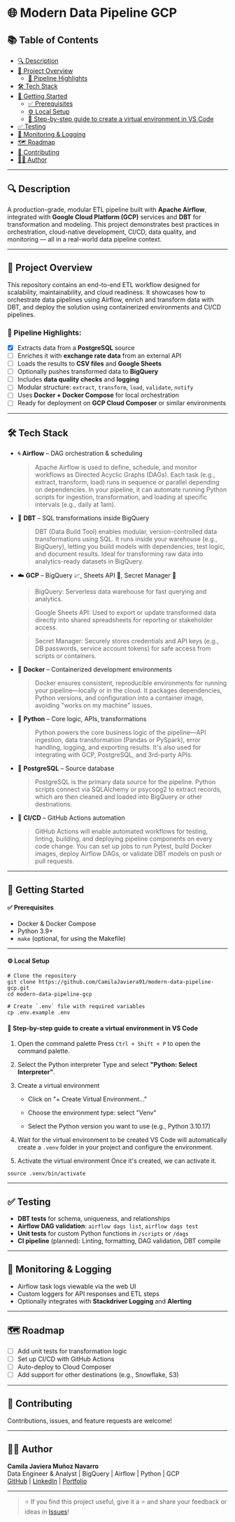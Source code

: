# 🌐 Modern Data Pipeline GCP

## 📚 Table of Contents

- [🔍 Description](#-description)
- [🚀 Project Overview](#-overview)
    - [🔄 Pipeline Highlights](#-pipeline-highlights)
- [🛠️ Tech Stack](#️-tech-stack)
- [🚀 Getting Started](#-getting-started)
    - [✅ Prerequisites](#-prerequisites)
    - [⚙️ Local Setup](#️-local-setup)
    - [🧭 Step-by-step guide to create a virtual environment in VS Code](#-step-by-step-guide-to-create-a-virtual-environment-in-vs-code)
- [✅ Testing](#-testing)
- [📡 Monitoring & Logging](#-monitoring--logging)
- [🗺️ Roadmap](#️-roadmap)
- [🤝 Contributing](#-contributing)
- [👩‍💻 Author](#-author)

---

## 🔍 Description

A production-grade, modular ETL pipeline built with **Apache Airflow**, integrated with **Google Cloud Platform (GCP)** services and **DBT** for transformation and modeling. This project demonstrates best practices in orchestration, cloud-native development, CI/CD, data quality, and monitoring — all in a real-world data pipeline context.

---

## 🚀 Project Overview

This repository contains an end-to-end ETL workflow designed for scalability, maintainability, and cloud readiness. It showcases how to orchestrate data pipelines using Airflow, enrich and transform data with DBT, and deploy the solution using containerized environments and CI/CD pipelines.

### 🔄 Pipeline Highlights:
- [X] Extracts data from a **PostgreSQL** source
- [ ] Enriches it with **exchange rate data** from an external API
- [ ] Loads the results to **CSV files** and **Google Sheets**
- [ ] Optionally pushes transformed data to **BigQuery**
- [ ] Includes **data quality checks** and **logging**
- [ ] Modular structure: `extract`, `transform`, `load`, `validate`, `notify`
- [ ] Uses **Docker + Docker Compose** for local orchestration
- [ ] Ready for deployment on **GCP Cloud Composer** or similar environments

---

## 🛠️ Tech Stack

- 🌀 **Airflow** – DAG orchestration & scheduling

    > Apache Airflow is used to define, schedule, and monitor workflows as Directed Acyclic Graphs (DAGs). Each task (e.g., extract, transform, load) runs in sequence or parallel depending on dependencies. In your pipeline, it can automate running Python scripts for ingestion, transformation, and loading at specific intervals (e.g., daily at 1am).

- 🧱 **DBT** – SQL transformations inside BigQuery
    
    > DBT (Data Build Tool) enables modular, version-controlled data transformations using SQL. It runs inside your warehouse (e.g., BigQuery), letting you build models with dependencies, test logic, and document results. Ideal for transforming raw data into analytics-ready datasets in BigQuery.

- ☁️ **GCP** – BigQuery 📈, Sheets API 📄, Secret Manager 🔐

    > BigQuery: Serverless data warehouse for fast querying and analytics.

    > Google Sheets API: Used to export or update transformed data directly into shared spreadsheets for reporting or stakeholder access.

    > Secret Manager: Securely stores credentials and API keys (e.g., DB passwords, service account tokens) for safe access from scripts or containers.

- 🐳 **Docker** – Containerized development environments

    > Docker ensures consistent, reproducible environments for running your pipeline—locally or in the cloud. It packages dependencies, Python versions, and configuration into a container image, avoiding "works on my machine" issues.

- 🐍 **Python** – Core logic, APIs, transformations
    
    > Python powers the core business logic of the pipeline—API ingestion, data transformation (Pandas or PySpark), error handling, logging, and exporting results. It's also used for integrating with GCP, PostgreSQL, and 3rd-party APIs.

- 🐘 **PostgreSQL** – Source database

    > PostgreSQL is the primary data source for the pipeline. Python scripts connect via SQLAlchemy or psycopg2 to extract records, which are then cleaned and loaded into BigQuery or other destinations.

- 🤖 **CI/CD** – GitHub Actions automation

    > GitHub Actions will enable automated workflows for testing, linting, building, and deploying pipeline components on every code change. You can set up jobs to run Pytest, build Docker images, deploy Airflow DAGs, or validate DBT models on push or pull requests.

---

## 🚀 Getting Started

#### ✅ Prerequisites

- Docker & Docker Compose
- Python 3.9+
- `make` (optional, for using the Makefile)

---

#### ⚙️ Local Setup

```
# Clone the repository
git clone https://github.com/CamilaJaviera91/modern-data-pipeline-gcp.git
cd modern-data-pipeline-gcp

# Create `.env` file with required variables
cp .env.example .env
```

#### 🧭 Step-by-step guide to create a virtual environment in VS Code

1. Open the command palette
Press `Ctrl + Shift + P` to open the command palette.

2. Select the Python interpreter
Type and select **"Python: Select Interpreter"**.

3. Create a virtual environment

    - Click on "+ Create Virtual Environment..."

    - Choose the environment type: select "Venv"

    - Select the Python version you want to use (e.g., Python 3.10.17)

4. Wait for the virtual environment to be created
VS Code will automatically create a `.venv` folder in your project and configure the environment.

5. Activate the virtual environment
Once it's created, we can activate it.

```
source .venv/bin/activate
```

---

## ✅ Testing

- **DBT tests** for schema, uniqueness, and relationships
- **Airflow DAG validation**: `airflow dags list`, `airflow dags test`
- **Unit tests** for custom Python functions in `/scripts` or `/dags`
- **CI pipeline** (planned): Linting, formatting, DAG validation, DBT compile

---

## 📡 Monitoring & Logging

- Airflow task logs viewable via the web UI
- Custom loggers for API responses and ETL steps
- Optionally integrates with **Stackdriver Logging** and **Alerting**

---

## 🗺️ Roadmap

- [ ] Add unit tests for transformation logic
- [ ] Set up CI/CD with GitHub Actions
- [ ] Auto-deploy to Cloud Composer
- [ ] Add support for other destinations (e.g., Snowflake, S3)

---

## 🤝 Contributing

Contributions, issues, and feature requests are welcome!  

---

## 👩‍💻 Author

**Camila Javiera Muñoz Navarro**  
Data Engineer & Analyst | BigQuery | Airflow | Python | GCP  
[GitHub](https://github.com/CamilaJaviera91) | [LinkedIn](https://www.linkedin.com/in/camilajavieramn/) | [Portfolio](https://camilajaviera91.github.io/camila-portfolio/)

---

> ⭐ If you find this project useful, give it a ⭐️ and share your feedback or ideas in [Issues](https://github.com/CamilaJaviera91/modern-data-pipeline-gcp/issues)!